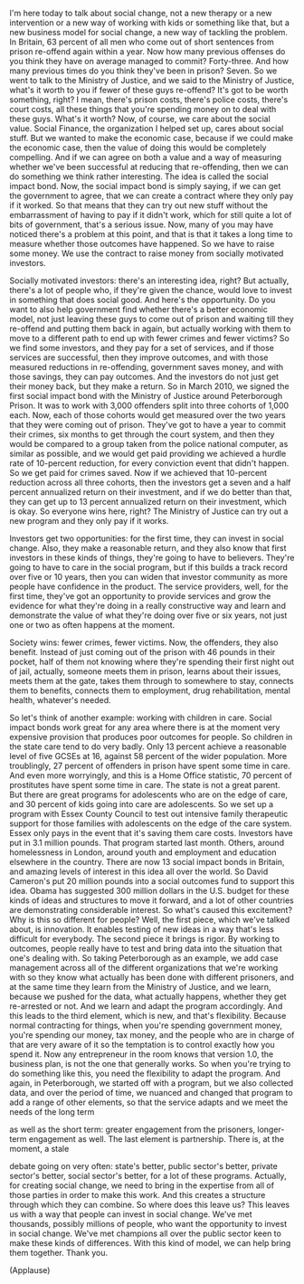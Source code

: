 
I&#39;m here today to talk about social change,
not a new therapy or a new intervention
or a new way of working with kids
or something like that,
but a new business model for social change,
a new way of tackling the problem.
In Britain, 63 percent of all men
who come out of short sentences from prison
re-offend again within a year.
Now how many previous offenses
do you think they have on average
managed to commit?
Forty-three.
And how many previous times
do you think they&#39;ve been in prison?
Seven.
So we went to talk to the Ministry of Justice,
and we said to the Ministry of Justice,
what&#39;s it worth to you
if fewer of these guys re-offend?
It&#39;s got to be worth something, right?
I mean, there&#39;s prison costs,
there&#39;s police costs, there&#39;s court costs,
all these things that you&#39;re spending money on
to deal with these guys. What&#39;s it worth?
Now, of course, we care about the social value.
Social Finance, the organization I helped set up,
cares about social stuff.
But we wanted to make the economic case,
because if we could make the economic case,
then the value of doing this 
would be completely compelling.
And if we can agree on both a value
and a way of measuring whether we&#39;ve been
successful at reducing that re-offending,
then we can do something
we think rather interesting.
The idea is called the social impact bond.
Now, the social impact bond is simply saying,
if we can get the government to agree,
that we can create a contract where
they only pay if it worked.
So that means that they can try out new stuff
without the embarrassment
of having to pay if it didn&#39;t work,
which for still quite a lot of bits of government,
that&#39;s a serious issue.
Now, many of you may have noticed
there&#39;s a problem at this point,
and that is that it takes a long time to measure
whether those outcomes have happened.
So we have to raise some money.
We use the contract to raise money
from socially motivated investors.

Socially motivated investors:
there&#39;s an interesting idea, right?
But actually, there&#39;s a lot of people who,
if they&#39;re given the chance,
would love to invest in something
that does social good.
And here&#39;s the opportunity.
Do you want to also help government find
whether there&#39;s a better economic model,
not just leaving these guys to come out of prison
and waiting till they re-offend
and putting them back in again,
but actually working with them
to move to a different path
to end up with fewer crimes
and fewer victims?
So we find some investors,
and they pay for a set of services,
and if those services are successful,
then they improve outcomes,
and with those measured reductions in re-offending,
government saves money,
and with those savings,
they can pay outcomes.
And the investors do not just get their money back,
but they make a return.
So in March 2010, we signed
the first social impact bond
with the Ministry of Justice
around Peterborough Prison.
It was to work with 3,000 offenders
split into three cohorts of 1,000 each.
Now, each of those cohorts
would get measured over the two years
that they were coming out of prison.
They&#39;ve got to have a year to commit their crimes,
six months to get through the court system,
and then they would be compared to a group
taken from the police national computer,
as similar as possible,
and we would get paid
providing we achieved a hurdle rate
of 10-percent reduction,
for every conviction event that didn&#39;t happen.
So we get paid for crimes saved.
Now if we achieved that 10-percent reduction
across all three cohorts,
then the investors get a seven and a half percent
annualized return on their investment,
and if we do better than that,
they can get up to 13 percent
annualized return on their investment,
which is okay.
So everyone wins here, right?
The Ministry of Justice can try out a new program
and they only pay if it works.

Investors get two opportunities:
for the first time, they can invest in social change.
Also, they make a reasonable return,
and they also know that
first investors in these kinds of things,
they&#39;re going to have to believers.
They&#39;re going to have to care in the social program,
but if this builds a track record
over five or 10 years,
then you can widen that investor community
as more people have confidence in the product.
The service providers, well, for the first time,
they&#39;ve got an opportunity to provide services
and grow the evidence for what they&#39;re doing
in a really constructive way and learn
and demonstrate the value of what they&#39;re doing
over five or six years, not just one or two
as often happens at the moment.

Society wins: fewer crimes, fewer victims.
Now, the offenders, they also benefit.
Instead of just coming out of the prison
with 46 pounds in their pocket,
half of them not knowing where they&#39;re spending
their first night out of jail,
actually, someone meets them in prison,
learns about their issues,
meets them at the gate,
takes them through to somewhere to stay,
connects them to benefits,
connects them to employment,
drug rehabilitation, mental health,
whatever&#39;s needed.

So let&#39;s think of another example:
working with children in care.
Social impact bonds work great
for any area where there is at the moment
very expensive provision that produces
poor outcomes for people.
So children in the state care
tend to do very badly.
Only 13 percent achieve a reasonable level
of five GCSEs at 16,
against 58 percent of the wider population.
More troublingly, 27 percent of offenders in prison
have spent some time in care.
And even more worryingly,
and this is a Home Office statistic,
70 percent of prostitutes
have spent some time in care.
The state is not a great parent.
But there are great programs
for adolescents who are on the edge of care,
and 30 percent of kids going into care
are adolescents.
So we set up a program with Essex County Council
to test out intensive family therapeutic support
for those families with adolescents
on the edge of the care system.
Essex only pays in the event
that it&#39;s saving them care costs.
Investors have put in 3.1 million pounds.
That program started last month.
Others, around homelessness in London,
around youth and employment and education
elsewhere in the country.
There are now 13 social impact bonds in Britain,
and amazing levels of interest in this idea
all over the world.
So David Cameron&#39;s put 20 million pounds
into a social outcomes fund to support this idea.
Obama has suggested 300 million dollars
in the U.S. budget for these kinds of ideas
and structures to move it forward,
and a lot of other countries
are demonstrating considerable interest.
So what&#39;s caused this excitement?
Why is this so different for people?
Well, the first piece, which we&#39;ve talked about,
is innovation.
It enables testing of new ideas
in a way that&#39;s less difficult for everybody.
The second piece it brings is rigor.
By working to outcomes, people really have to test
and bring data into the situation
that one&#39;s dealing with.
So taking Peterborough as an example,
we add case management
across all of the different organizations
that we&#39;re working with
so they know
what actually has been done with different prisoners,
and at the same time they learn
from the Ministry of Justice, and we learn,
because we pushed for the data,
what actually happens, whether
they get re-arrested or not.
And we learn and adapt the program accordingly.
And this leads to the third element, which is new,
and that&#39;s flexibility.
Because normal contracting for things,
when you&#39;re spending government money,
you&#39;re spending our money, tax money,
and the people who are in charge 
of that are very aware of it
so the temptation is to control
exactly how you spend it.
Now any entrepreneur in the room knows
that version 1.0, the business plan,
is not the one that generally works.
So when you&#39;re trying to do something like this,
you need the flexibility to adapt the program.
And again, in Peterborough, we started off
with a program, but we also collected data,
and over the period of time,
we nuanced and changed that program
to add a range of other elements,
so that the service adapts
and we meet the needs of the long term

as well as the short term:
greater engagement from the prisoners,
longer-term engagement as well.
The last element is partnership.
There is, at the moment, a stale 

debate going on very often:
state&#39;s better, public sector&#39;s better,
private sector&#39;s better, social sector&#39;s better,
for a lot of these programs.
Actually, for creating social change,
we need to bring in the expertise
from all of those parties
in order to make this work.
And this creates a structure
through which they can combine.
So where does this leave us?
This leaves us with a way
that people can invest in social change.
We&#39;ve met thousands, possibly millions of people,
who want the opportunity to invest in social change.
We&#39;ve met champions all over the public sector
keen to make these kinds of differences.
With this kind of model,
we can help bring them together.
Thank you.

(Applause)

